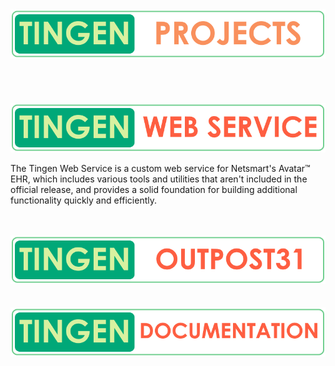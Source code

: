 <div align="center">

  <picture>
    <source media="(prefers-color-scheme: dark)" srcset="/logos/tngnproj-dark-800x125.png">
    <source media="(prefers-color-scheme: light)" srcset="/logos/tngnproj-light-800x125.png">
    <img alt="Fallback image description" src="/logos/tngnproj-light-800x125.png">
  </picture>

</div>

<br/>
<br/>
<br/>
<br/>

<div align="center">

  <a href="https://github.com/spectrum-health-systems/tingen-web-service">
    <picture>
        <source media="(prefers-color-scheme: dark)" srcset="/logos/tngnwsvc-dark-800x125.png">
        <source media="(prefers-color-scheme: light)" srcset="/logos/tngnwsvc-light-800x125.png">
        <img alt="Fallback image description" src="/logos/tngnwsvc-light-800x125.png">
    </picture>
  </a>

</div>

The Tingen Web Service is a custom web service for Netsmart's Avatar™ EHR, which includes various tools and utilities that aren't included in the official release, and provides a solid foundation for building additional functionality quickly and efficiently.

<br/>
<br/>

<div align="center">

  <picture>
    <source media="(prefers-color-scheme: dark)" srcset="/logos/tngnopto-dark-800x125.png">
    <source media="(prefers-color-scheme: light)" srcset="/logos/tngnopto-light-800x125.png">
    <img alt="Fallback image description" src="/logos/tngnopto-light-800x125.png">
  </picture>

</div>

<br/>
<br/>

<div align="center">

  <picture>
    <source media="(prefers-color-scheme: dark)" srcset="/logos/tngndocs-dark-800x125.png">
    <source media="(prefers-color-scheme: light)" srcset="/logos/tngndocs-light-800x125.png">
    <img alt="Fallback image description" src="/logos/tngndocs-light-800x125.png">
  </picture>

</div>